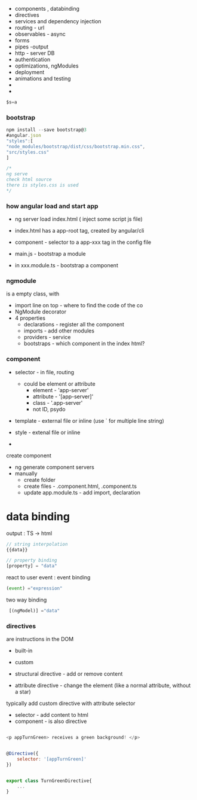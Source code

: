 


* components , databinding
* directives
* services and dependency injection
* routing - url
* observables - async
* forms
* pipes -output
* http - server DB
* authentication
* optimizations, ngModules
* deployment
* animations and testing
* 
* 

```javascript
$s=a

```

### bootstrap

```js
npm install --save bootstrap@3
#angular.json
"styles":[
"node_modules/bootstrap/dist/css/bootstrap.min.css",
"src/styles.css"
]

/*
ng serve
check html source
there is styles.css is used
*/

```
### how angular load and start app
* ng server load index.html ( inject some script js file)
* index.html has a app-root tag, created by angular/cli
* component - selector to a app-xxx tag in the config file

* main.js - bootstrap a module
* in xxx.module.ts - bootstrap a component

### ngmodule
is a empty class, with 
* import line on top -  where to find the code of the co
* NgModule decorator
* 4 properties
  * declarations - register all the component
  * imports - add other modules 
  * providers - service
  * bootstraps - which component in the index html?


### component
* selector -  in file,  routing 
  * could be element or attribute
    * element -  'app-server'
    * attribute - '[app-server]'
    * class - '.app-server'
    * not ID, psydo
    
  
* template - external file or inline  (use ` for multiple line string)
* style - extenal file or inline
* 






create component
* ng generate component servers
* manually 
  * create folder 
  * create files - .component.html, .component.ts
  * update app.module.ts - add import, declaration


# data binding

output : TS -> html

```js
// string interpolation 
{{data}}

// property binding
[property] = "data"

```

react to user event : event binding
```js
(event) ="expression"
```

two way binding
```js
 [(ngModel)] ="data"
```

### directives
 are instructions in the DOM
 * built-in 
 * custom
  
* structural directive - add or remove content
* attribute directive - change the element (like a normal attribute, without a star)


 typically add custom directive with attribute selector

 * selector - add content to html
 * component - is also directive


```js

<p appTurnGreen> receives a green background! </p>


@Directive({
    selector: '[appTurnGreen]'
})


export class TurnGreenDirective{
    ...
}
```